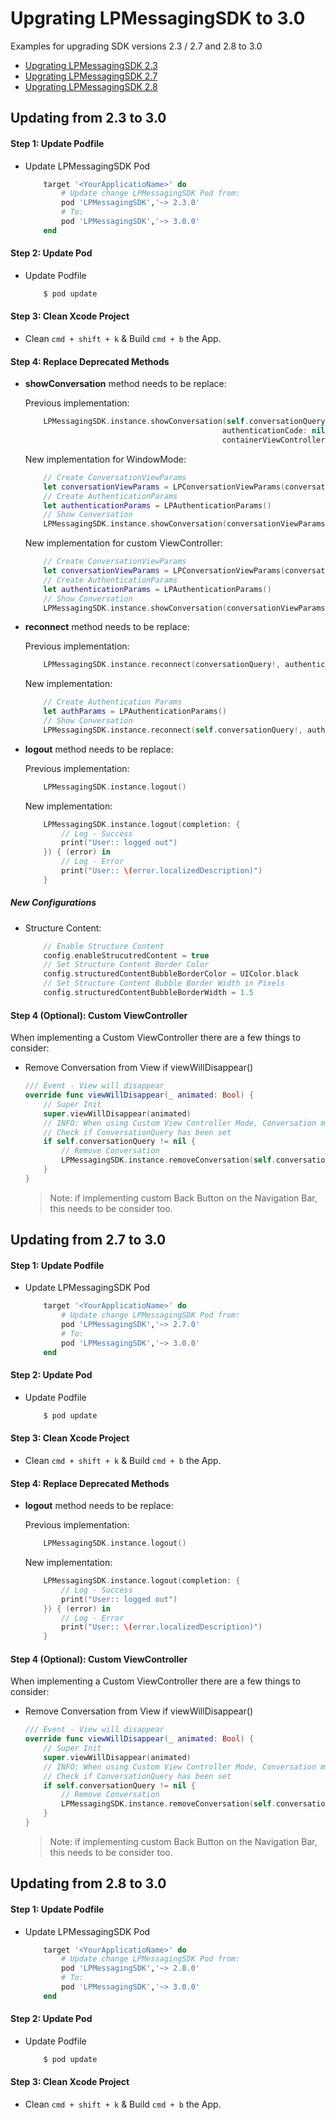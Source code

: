 # Upgrating LPMessagingSDK to 3.0
Examples for upgrading SDK versions 2.3 / 2.7 and 2.8 to 3.0

* [Upgrating LPMessagingSDK 2.3](Upgrade_examples_to_SDK3.0#updating-from-2.3-to-3.0)
* [Upgrating LPMessagingSDK 2.7](Upgrade_examples_to_SDK3.0#updating-from-2.7-to-3.0)
* [Upgrating LPMessagingSDK 2.8](Upgrade_examples_to_SDK3.0#updating-from-2.8-to-3.0)

## Updating from 2.3 to 3.0

#### Step 1: Update Podfile

  * Update LPMessagingSDK Pod
  
  	```ruby
  		target '<YourApplicatioName>' do
     	    # Update change LPMessagingSDK Pod from:
  	   	    pod 'LPMessagingSDK','~> 2.3.0'
   	  	    # To:
   	  	    pod 'LPMessagingSDK','~> 3.0.0'
   	  	end
  	```

#### Step 2: Update Pod

* Update Podfile
    
    ```sh
        $ pod update
    ```
	
#### Step 3: Clean Xcode Project

* Clean `cmd + shift + k` & Build `cmd + b` the App.


#### Step 4: Replace Deprecated Methods

* **showConversation** method needs to be replace:
	
	Previous implementation:
	
	~~~ swift
		LPMessagingSDK.instance.showConversation(self.conversationQuery!, 
                                                authenticationCode: nil, 
                                                containerViewController: nil)
	~~~
	
	New implementation for WindowMode:
	
	~~~ swift
		// Create ConversationViewParams
		let conversationViewParams = LPConversationViewParams(conversationQuery: self.conversationQuery!, containerViewController: nil, isViewOnly: false)
		// Create AuthenticationParams
		let authenticationParams = LPAuthenticationParams()
		// Show Conversation
		LPMessagingSDK.instance.showConversation(conversationViewParams, authenticationParams: authenticationParams)
	~~~
	
	New implementation for custom ViewController:
	
	~~~ swift
		// Create ConversationViewParams
		let conversationViewParams = LPConversationViewParams(conversationQuery: self.conversationQuery!, containerViewController: viewController, isViewOnly: false)
		// Create AuthenticationParams
		let authenticationParams = LPAuthenticationParams()
		// Show Conversation
		LPMessagingSDK.instance.showConversation(conversationViewParams, authenticationParams: authenticationParams)
	~~~
  	
* **reconnect** method needs to be replace:

    Previous implementation:

	~~~ swift
	    LPMessagingSDK.instance.reconnect(conversationQuery!, authenticationCode: "")
	~~~

	New implementation:
	
	~~~ swift
		// Create Authentication Params
		let authParams = LPAuthenticationParams()
		// Show Conversation
		LPMessagingSDK.instance.reconnect(self.conversationQuery!, authenticationParams: authParams
	~~~  	
    	
* **logout** method needs to be replace:

	Previous implementation:

	~~~ swift
		LPMessagingSDK.instance.logout()
	~~~

	New implementation:
	
	~~~ swift
		LPMessagingSDK.instance.logout(completion: {
    		// Log - Success
    		print("User:: logged out")
    	}) { (error) in
    		// Log - Error
    		print("User:: \(error.localizedDescription)")
		}
	~~~

##### New Configurations
* Structure Content:
        
    ~~~ swift
        // Enable Structure Content
        config.enableStrucutredContent = true
        // Set Structure Content Border Color
        config.structuredContentBubbleBorderColor = UIColor.black
    	// Set Structure Content Bubble Border Width in Pixels
        config.structuredContentBubbleBorderWidth = 1.5
    ~~~
		

#### Step 4 (Optional): Custom ViewController

When implementing a Custom ViewController there are a few things to consider:

 * Remove Conversation from View if viewWillDisappear()
    
    ``` swift
    /// Event - View will disappear
    override func viewWillDisappear(_ animated: Bool) {
        // Super Init
        super.viewWillDisappear(animated)
        // INFO: When using Custom View Controller Mode, Conversation must be remove when leaving the App, if the Conversation View is the current screen
        // Check if ConversationQuery has been set
        if self.conversationQuery != nil {
            // Remove Conversation
            LPMessagingSDK.instance.removeConversation(self.conversationQuery!)
        }
    }
    ```
    
    > Note: if implementing custom Back Button on the Navigation Bar, this needs to be consider too.
    
    
    
## Updating from 2.7 to 3.0



#### Step 1: Update Podfile

  * Update LPMessagingSDK Pod
  
  	```ruby
  		target '<YourApplicatioName>' do
     	    # Update change LPMessagingSDK Pod from:
  	   	    pod 'LPMessagingSDK','~> 2.7.0'
   	  	    # To:
   	  	    pod 'LPMessagingSDK','~> 3.0.0'
   	  	end
  	```

#### Step 2: Update Pod

* Update Podfile
    
    ```sh
        $ pod update
    ```
	
#### Step 3: Clean Xcode Project

* Clean `cmd + shift + k` & Build `cmd + b` the App.


#### Step 4: Replace Deprecated Methods

* **logout** method needs to be replace:

	Previous implementation:

	~~~ swift
		LPMessagingSDK.instance.logout()
	~~~

	New implementation:
	
	~~~ swift
		LPMessagingSDK.instance.logout(completion: {
    		// Log - Success
    		print("User:: logged out")
    	}) { (error) in
    		// Log - Error
    		print("User:: \(error.localizedDescription)")
		}
	~~~

#### Step 4 (Optional): Custom ViewController

When implementing a Custom ViewController there are a few things to consider:

 * Remove Conversation from View if viewWillDisappear()
    
    ``` swift
    /// Event - View will disappear
    override func viewWillDisappear(_ animated: Bool) {
        // Super Init
        super.viewWillDisappear(animated)
        // INFO: When using Custom View Controller Mode, Conversation must be remove when leaving the App, if the Conversation View is the current screen
        // Check if ConversationQuery has been set
        if self.conversationQuery != nil {
            // Remove Conversation
            LPMessagingSDK.instance.removeConversation(self.conversationQuery!)
        }
    }
    ```
    
    > Note: if implementing custom Back Button on the Navigation Bar, this needs to be consider too.



## Updating from 2.8 to 3.0



#### Step 1: Update Podfile

  * Update LPMessagingSDK Pod
  
  	```ruby
  		target '<YourApplicatioName>' do
     	    # Update change LPMessagingSDK Pod from:
  	   	    pod 'LPMessagingSDK','~> 2.8.0'
   	  	    # To:
   	  	    pod 'LPMessagingSDK','~> 3.0.0'
   	  	end
  	```

#### Step 2: Update Pod

* Update Podfile
    
    ```sh
        $ pod update
    ```
	
#### Step 3: Clean Xcode Project

* Clean `cmd + shift + k` & Build `cmd + b` the App.

